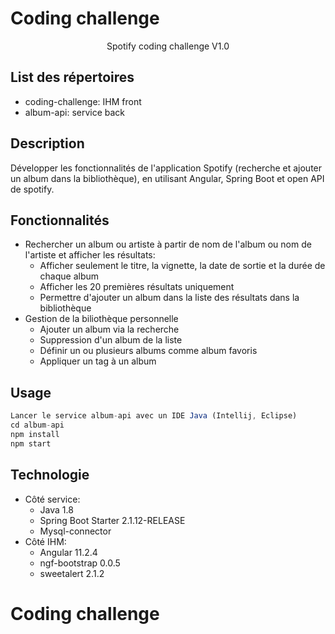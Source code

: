 # Coding challenge
<p align="center">
  Spotify coding challenge V1.0
</p>

## List des répertoires
* coding-challenge: IHM front
* album-api: service back

## Description
Développer les fonctionnalités de l'application Spotify (recherche et ajouter un album dans la bibliothèque), en utilisant Angular, Spring Boot et open API de spotify.

## Fonctionnalités
* Rechercher un album ou artiste à partir de nom de l'album ou nom de l'artiste et afficher les résultats:
  * Afficher seulement le titre, la vignette, la date de sortie et la durée de chaque album
  * Afficher les 20 premières résultats uniquement
  * Permettre d'ajouter un album dans la liste des résultats dans la bibliothèque
* Gestion de la biliothèque personnelle
  * Ajouter un album via la recherche
  * Suppression d'un album de la liste
  * Définir un ou plusieurs albums comme album favoris
  * Appliquer un tag à un album

## Usage
```javascript
Lancer le service album-api avec un IDE Java (Intellij, Eclipse)
cd album-api
npm install
npm start
```

## Technologie
* Côté service:
  * Java 1.8
  * Spring Boot Starter 2.1.12-RELEASE
  * Mysql-connector
* Côté IHM:
  * Angular 11.2.4
  * ngf-bootstrap 0.0.5
  * sweetalert 2.1.2
# Coding challenge
